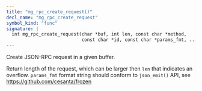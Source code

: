```yaml
---
title: "mg_rpc_create_request()"
decl_name: "mg_rpc_create_request"
symbol_kind: "func"
signature: |
  int mg_rpc_create_request(char *buf, int len, const char *method,
                            const char *id, const char *params_fmt, ...);
---
```


Create JSON-RPC request in a given buffer.

Return length of the request, which
can be larger then `len` that indicates an overflow.
`params_fmt` format string should conform to `json_emit()` API,
see https://github.com/cesanta/frozen 

